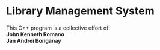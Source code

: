 # Library Management System
This C++ program is a collective effort of:
<br> <b>John Kenneth Romano</b>
<br> <b>Jan Andrei Bonganay</b>
